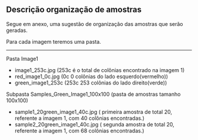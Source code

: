 ## Descrição organização de amostras ##


Segue em anexo, uma sugestão de organização das amostras que serão geradas.

Para cada imagem teremos uma pasta.

---

Pasta Image1
  * image1\_253c.jpg (253c é o total de colônias encontrado na imagem 1)
  * red\_image1\_0c.jpg (0c 0 colônias do lado esquerdo(vermelho))
  * green\_image1\_253c (253c 253 colônias do lado direito(verde))

Subpasta Samples\_Green\_Image1\_100x100 (pasta de amostras tamanho 100x100)
  * sample1\_20green\_image1\_40c.jpg ( primeira amostra de total 20, referente a imagem 1, com 40 colônias encontradas.)
  * sample2\_20green\_image1\_40c.jpg ( segunda amostra de total 20, referente a imagem 1, com 68 colônias encontradas.)